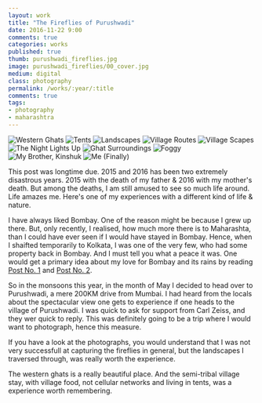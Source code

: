 ```yaml
---
layout: work
title: "The Fireflies of Purushwadi"
date: 2016-11-22 9:00
comments: true
categories: works
published: true
thumb: purushwadi_fireflies.jpg
image: purushwadi_fireflies/00_cover.jpg
medium: digital
class: photography
permalink: /works/:year/:title
comments: true
tags:
- photography
- maharashtra
---
```


<p>
  <div class="fotorama" data-keyboard="true" data-arrows="true" data-click="true" data-swipe="true" data-autoplay="true" data-loop="true" data-allowfullscreen="native">
      <img src="/images/works/purushwadi_fireflies/p.000.jpg" alt="Western Ghats" data-caption="Western Ghats">
      <img src="/images/works/purushwadi_fireflies/p.001.jpg" alt="Tents" data-caption="Tents">
      <img src="/images/works/purushwadi_fireflies/p.007.jpg" alt="Landscapes" data-caption="Landscapes">
      <img src="/images/works/purushwadi_fireflies/p.009.jpg" alt="Village Routes" data-caption="Village Routes">
      <img src="/images/works/purushwadi_fireflies/p.010.jpg" alt="Village Scapes" data-caption="Village Scapes">
      <img src="/images/works/purushwadi_fireflies/p.014.jpg" alt="The Night Lights Up" data-caption="The Night Lights Up">
      <img src="/images/works/purushwadi_fireflies/p.011.jpg" alt="Ghat Surroundings" data-caption="Ghat Surroundings">
      <img src="/images/works/purushwadi_fireflies/p.013.jpg" alt="Foggy" data-caption="Foggy">
      <img src="/images/works/purushwadi_fireflies/p.006.jpg" alt="My Brother, Kinshuk" data-caption="My Brother, Kinshuk">
      <img src="/images/works/purushwadi_fireflies/p.000.a.jpg" alt="Me (Finally)" data-caption="Me (Finally)">
  </div>
</p>

This post was longtime due. 2015 and 2016 has been two extremely disastrous years. 2015 with the death of my father & 2016 with my mother's death. But among the deaths, I am still amused to see so much life around. Life amazes me. Here's one of my experiences with a different kind of life & nature. 

I have always liked Bombay. One of the reason might be because I grew up there. But, only recently, I realised, how much more there is to Maharashta, than I could have ever seen if I would have stayed in Bombay. Hence, when I shaifted temporarily to Kolkata, I was one of the very few, who had some property back in Bombay. And I must tell you what a peace it was. One would get a primary idea about my love for Bombay and its rains by reading [Post No. 1](http://kalam.upamanyu.in/writings/rains/) and [Post No. 2](http://kalam.upamanyu.in/writings/washed-away-2/).

So in the monsoons this year, in the month of May I decided to head over to Purushwadi, a mere 200KM drive from Mumbai. I had heard from the locals about the spectacular view one gets to experience if one heads to the village of Purushwadi. I was quick to ask for support from Carl Zeiss, and they wer quick to reply. This was definitely going to be a trip where I would want to photograph, hence this measure.

If you have a look at the photographs, you would understand that I was not very successfull at capturing the fireflies in general, but the landscapes I traversed through, was really worth the experience.

The western ghats is a really beautiful place. And the semi-tribal village stay, with village food, not cellular networks and living in tents, was a experience worth remembering.